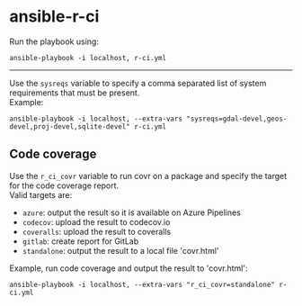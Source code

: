 # ansible-r-ci

Run the playbook using: <br />
```
ansible-playbook -i localhost, r-ci.yml
```

---

Use the `sysreqs` variable to specify a comma separated list of system
requirements that must be present. <br />
Example: <br />
```
ansible-playbook -i localhost, --extra-vars "sysreqs=gdal-devel,geos-devel,proj-devel,sqlite-devel" r-ci.yml
```

## Code coverage

Use the `r_ci_covr` variable to run covr on a package and specify the
target for the code coverage report. <br />
Valid targets are: <br />
- `azure`: output the result so it is available on Azure Pipelines
- `codecov`: upload the result to codecov.io
- `coveralls`: upload the result to coveralls
- `gitlab`:  create report for GitLab
- `standalone`: output the result to a local file 'covr.html'

Example, run code coverage and output the result to 'covr.html': <br/>
```
ansible-playbook -i localhost, --extra-vars "r_ci_covr=standalone" r-ci.yml
```
